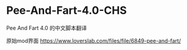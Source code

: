 # Pee-And-Fart-4.0-CHS
Pee And Fart 4.0 的中文脚本翻译

原始mod界面
https://www.loverslab.com/files/file/6849-pee-and-fart/
